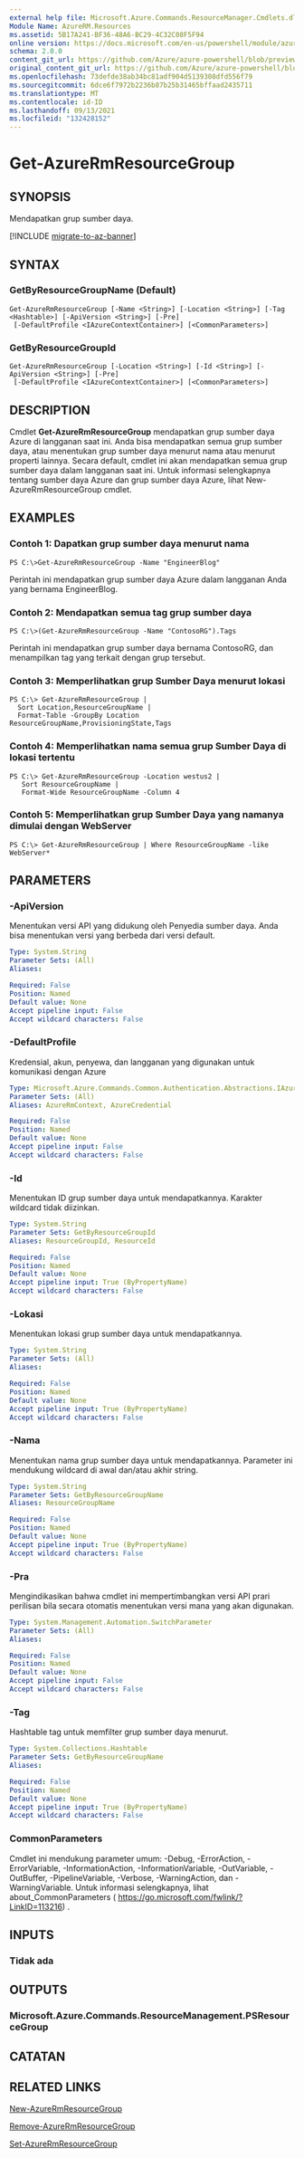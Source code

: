 ```yaml
---
external help file: Microsoft.Azure.Commands.ResourceManager.Cmdlets.dll-Help.xml
Module Name: AzureRM.Resources
ms.assetid: 5B17A241-BF36-48A6-BC29-4C32C08F5F94
online version: https://docs.microsoft.com/en-us/powershell/module/azurerm.resources/get-azurermresourcegroup
schema: 2.0.0
content_git_url: https://github.com/Azure/azure-powershell/blob/preview/src/ResourceManager/Resources/Commands.Resources/help/Get-AzureRmResourceGroup.md
original_content_git_url: https://github.com/Azure/azure-powershell/blob/preview/src/ResourceManager/Resources/Commands.Resources/help/Get-AzureRmResourceGroup.md
ms.openlocfilehash: 73defde38ab34bc81adf904d5139308dfd556f79
ms.sourcegitcommit: 6dce6f7972b2236b87b25b31465bffaad2435711
ms.translationtype: MT
ms.contentlocale: id-ID
ms.lasthandoff: 09/13/2021
ms.locfileid: "132428152"
---
```

# Get-AzureRmResourceGroup

## SYNOPSIS
Mendapatkan grup sumber daya.

[!INCLUDE [migrate-to-az-banner](../../includes/migrate-to-az-banner.md)]

## SYNTAX

### GetByResourceGroupName (Default)
```
Get-AzureRmResourceGroup [-Name <String>] [-Location <String>] [-Tag <Hashtable>] [-ApiVersion <String>] [-Pre]
 [-DefaultProfile <IAzureContextContainer>] [<CommonParameters>]
```

### GetByResourceGroupId
```
Get-AzureRmResourceGroup [-Location <String>] [-Id <String>] [-ApiVersion <String>] [-Pre]
 [-DefaultProfile <IAzureContextContainer>] [<CommonParameters>]
```

## DESCRIPTION
Cmdlet **Get-AzureRmResourceGroup** mendapatkan grup sumber daya Azure di langganan saat ini.
Anda bisa mendapatkan semua grup sumber daya, atau menentukan grup sumber daya menurut nama atau menurut properti lainnya.
Secara default, cmdlet ini akan mendapatkan semua grup sumber daya dalam langganan saat ini.
Untuk informasi selengkapnya tentang sumber daya Azure dan grup sumber daya Azure, lihat New-AzureRmResourceGroup cmdlet.

## EXAMPLES

### Contoh 1: Dapatkan grup sumber daya menurut nama
```
PS C:\>Get-AzureRmResourceGroup -Name "EngineerBlog"
```

Perintah ini mendapatkan grup sumber daya Azure dalam langganan Anda yang bernama EngineerBlog.

### Contoh 2: Mendapatkan semua tag grup sumber daya
```
PS C:\>(Get-AzureRmResourceGroup -Name "ContosoRG").Tags
```

Perintah ini mendapatkan grup sumber daya bernama ContosoRG, dan menampilkan tag yang terkait dengan grup tersebut.

### Contoh 3: Memperlihatkan grup Sumber Daya menurut lokasi
```
PS C:\> Get-AzureRmResourceGroup |
  Sort Location,ResourceGroupName |
  Format-Table -GroupBy Location ResourceGroupName,ProvisioningState,Tags
```

### Contoh 4: Memperlihatkan nama semua grup Sumber Daya di lokasi tertentu
```
PS C:\> Get-AzureRmResourceGroup -Location westus2 |
   Sort ResourceGroupName | 
   Format-Wide ResourceGroupName -Column 4
```

### Contoh 5: Memperlihatkan grup Sumber Daya yang namanya dimulai dengan WebServer
```
PS C:\> Get-AzureRmResourceGroup | Where ResourceGroupName -like WebServer*
```

## PARAMETERS

### -ApiVersion
Menentukan versi API yang didukung oleh Penyedia sumber daya.
Anda bisa menentukan versi yang berbeda dari versi default.

```yaml
Type: System.String
Parameter Sets: (All)
Aliases:

Required: False
Position: Named
Default value: None
Accept pipeline input: False
Accept wildcard characters: False
```

### -DefaultProfile
Kredensial, akun, penyewa, dan langganan yang digunakan untuk komunikasi dengan Azure

```yaml
Type: Microsoft.Azure.Commands.Common.Authentication.Abstractions.IAzureContextContainer
Parameter Sets: (All)
Aliases: AzureRmContext, AzureCredential

Required: False
Position: Named
Default value: None
Accept pipeline input: False
Accept wildcard characters: False
```

### -Id
Menentukan ID grup sumber daya untuk mendapatkannya.
Karakter wildcard tidak diizinkan.

```yaml
Type: System.String
Parameter Sets: GetByResourceGroupId
Aliases: ResourceGroupId, ResourceId

Required: False
Position: Named
Default value: None
Accept pipeline input: True (ByPropertyName)
Accept wildcard characters: False
```

### -Lokasi
Menentukan lokasi grup sumber daya untuk mendapatkannya.

```yaml
Type: System.String
Parameter Sets: (All)
Aliases:

Required: False
Position: Named
Default value: None
Accept pipeline input: True (ByPropertyName)
Accept wildcard characters: False
```

### -Nama
Menentukan nama grup sumber daya untuk mendapatkannya. Parameter ini mendukung wildcard di awal dan/atau akhir string.

```yaml
Type: System.String
Parameter Sets: GetByResourceGroupName
Aliases: ResourceGroupName

Required: False
Position: Named
Default value: None
Accept pipeline input: True (ByPropertyName)
Accept wildcard characters: False
```

### -Pra
Mengindikasikan bahwa cmdlet ini mempertimbangkan versi API prari perilisan bila secara otomatis menentukan versi mana yang akan digunakan.

```yaml
Type: System.Management.Automation.SwitchParameter
Parameter Sets: (All)
Aliases:

Required: False
Position: Named
Default value: None
Accept pipeline input: False
Accept wildcard characters: False
```

### -Tag
Hashtable tag untuk memfilter grup sumber daya menurut.

```yaml
Type: System.Collections.Hashtable
Parameter Sets: GetByResourceGroupName
Aliases:

Required: False
Position: Named
Default value: None
Accept pipeline input: True (ByPropertyName)
Accept wildcard characters: False
```

### CommonParameters
Cmdlet ini mendukung parameter umum: -Debug, -ErrorAction, -ErrorVariable, -InformationAction, -InformationVariable, -OutVariable, -OutBuffer, -PipelineVariable, -Verbose, -WarningAction, dan -WarningVariable. Untuk informasi selengkapnya, lihat about_CommonParameters ( https://go.microsoft.com/fwlink/?LinkID=113216) .

## INPUTS

### Tidak ada

## OUTPUTS

### Microsoft.Azure.Commands.ResourceManagement.PSResourceGroup

## CATATAN

## RELATED LINKS

[New-AzureRmResourceGroup](./New-AzureRmResourceGroup.md)

[Remove-AzureRmResourceGroup](./Remove-AzureRmResourceGroup.md)

[Set-AzureRmResourceGroup](./Set-AzureRmResourceGroup.md)


